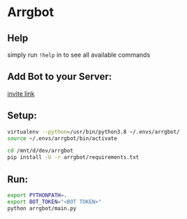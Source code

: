 # Arrgbot

## Help

simply run `!help` in to see all available commands

## Add Bot to your Server:

[invite link](https://discord.com/api/oauth2/authorize?client_id=775774321318297630&permissions=8&scope=bot)

## Setup:
```bash
virtualenv --python=/usr/bin/python3.8 ~/.envs/arrgbot/
source ~/.envs/arrgbot/bin/activate

cd /mnt/d/dev/arrgbot
pip install -U -r arrgbot/requirements.txt
```

## Run:
```bash
export PYTHONPATH=.
export BOT_TOKEN="<BOT TOKEN>"
python arrgbot/main.py
```
